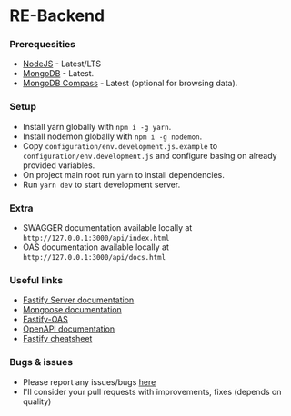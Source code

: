 # RE-Backend

### Prerequesities
- [NodeJS](https://nodejs.org/en/) - Latest/LTS
- [MongoDB](https://www.mongodb.com/) - Latest.
- [MongoDB Compass](https://www.mongodb.com/products/compass) - Latest (optional for browsing data). 

### Setup
- Install yarn globally with `npm i -g yarn`.
- Install nodemon globally with `npm i -g nodemon`.
- Copy `configuration/env.development.js.example` to `configuration/env.development.js` and configure basing on already provided variables.
- On project main root run `yarn` to install dependencies.
- Run `yarn dev` to start development server.

### Extra
- SWAGGER documentation available locally at `http://127.0.0.1:3000/api/index.html`
- OAS documentation available locally at `http://127.0.0.1:3000/api/docs.html`

### Useful links
- [Fastify Server documentation](https://www.fastify.io/docs/latest/Server/)
- [Mongoose documentation](https://mongoosejs.com/docs/guide.html)
- [Fastify-OAS](https://github.com/SkeLLLa/fastify-oas)
- [OpenAPI documentation](https://swagger.io/docs/specification/about/)
- [Fastify cheatsheet](https://devhints.io/fastify)

### Bugs & issues
- Please report any issues/bugs [here](https://github.com/artuuro/re-backend/issues)
- I'll consider your pull requests with improvements, fixes (depends on quality)